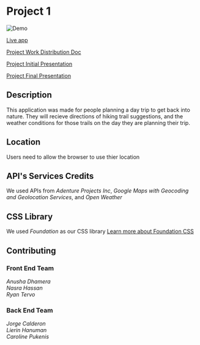 # Project 1

![Demo](./assets/trails-finder.gif)

[Live app](https://jlcalderon.github.io/project-1/)

[Project Work Distribution Doc](https://docs.google.com/document/d/1CCYAeF27QUyxrQqBTAXs6bHndoxuQcyzrcFDQe-ONII/edit)

[Project Initial Presentation](https://docs.google.com/presentation/d/15fWQxNH_xwaA6FMyiJC9--KeFYIMj47rl4ZrrB779kU/edit?usp=sharing)

[Project Final Presentation](https://docs.google.com/presentation/d/1is0evU1E2aNyx8VhjWFkZaB0Qc9CzWLkPTYOrda1X-I/edit?usp=sharing)

## Description
This application was made for people planning a day trip to get back into nature. They will recieve directions of hiking trail suggestions, and the weather conditions for those trails on the day they are planning their trip. 

## Location
Users need to allow the browser to use thier location 

## API's Services Credits
We used APIs from *Adenture Projects Inc*, *Google Maps with Geocoding and Geolocation Services*, and *Open Weather* 

## CSS Library
We used *Foundation* as our CSS library [Learn more about Foundation CSS](https://get.foundation/)

## Contributing
### Front End Team
*Anusha Dhamera*<br>
*Nasra Hassan*<br>
*Ryan Tervo*<br>
### Back End Team
*Jorge Calderon*<br>
*Lierin Hanuman*<br>
*Caroline Pukenis*<br>